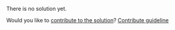 
There is no solution yet.

Would you like to [contribute to the solution](https://github.com/BFEdev/BFE.dev-solutions/blob/main/problem/implement-a-queue-by-using-stack_en.md)? [Contribute guideline](https://github.com/BFEdev/BFE.dev-solutions#how-to-contribute)
